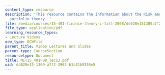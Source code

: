 ```yaml
---
content_type: resource
description: 'This resource contains the information about the Risk analytics and
  portfolio theory. '
file: /media/courses/15-401-finance-theory-i-fall-2008/dd628e151309a7f23962b1a31b9356e5_MIT15_401F08_lec13.pdf
file_type: application/pdf
learning_resource_types:
- Lecture Videos
ocw_type: OCWFile
parent_title: Video Lectures and Slides
parent_type: CourseSection
resourcetype: Document
title: MIT15_401F08_lec13.pdf
uid: dd628e15-1309-a7f2-3962-b1a31b9356e5
---
```

